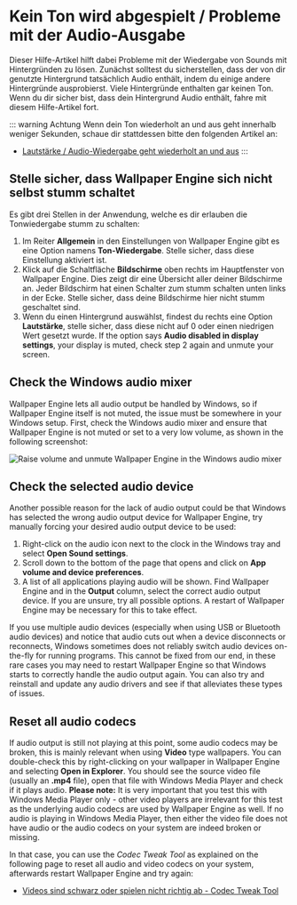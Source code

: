 # Kein Ton wird abgespielt / Probleme mit der Audio-Ausgabe
Dieser Hilfe-Artikel hilft dabei Probleme mit der Wiedergabe von Sounds mit Hintergründen zu lösen. Zunächst solltest du sicherstellen, dass der von dir genutzte Hintergrund tatsächlich Audio enthält, indem du einige andere Hintergründe ausprobierst. Viele Hintergründe enthalten gar keinen Ton. Wenn du dir sicher bist, dass dein Hintergrund Audio enthält, fahre mit diesem Hilfe-Artikel fort.

::: warning
Achtung Wenn dein Ton wiederholt an und aus geht innerhalb weniger Sekunden, schaue dir stattdessen bitte den folgenden Artikel an:

* [Lautstärke / Audio-Wiedergabe geht wiederholt an und aus](/audio/intermittent)
:::

## Stelle sicher, dass Wallpaper Engine sich nicht selbst stumm schaltet
Es gibt drei Stellen in der Anwendung, welche es dir erlauben die Tonwiedergabe stumm zu schalten:

1. Im Reiter **Allgemein** in den Einstellungen von Wallpaper Engine gibt es eine Option namens **Ton-Wiedergabe**. Stelle sicher, dass diese Einstellung aktiviert ist.
2. Klick auf die Schaltfläche **Bildschirme** oben rechts im Hauptfenster von Wallpaper Engine. Dies zeigt dir eine Übersicht aller deiner Bildschirme an. Jeder Bildschirm hat einen Schalter zum stumm schalten unten links in der Ecke. Stelle sicher, dass deine Bildschirme hier nicht stumm geschaltet sind.
3. Wenn du einen Hintergrund auswählst, findest du rechts eine Option **Lautstärke**, stelle sicher, dass diese nicht auf 0 oder einen niedrigen Wert gesetzt wurde. If the option says **Audio disabled in display settings**, your display is muted, check step 2 again and unmute your screen.

## Check the Windows audio mixer
Wallpaper Engine lets all audio output be handled by Windows, so if Wallpaper Engine itself is not muted, the issue must be somewhere in your Windows setup. First, check the Windows audio mixer and ensure that Wallpaper Engine is not muted or set to a very low volume, as shown in the following screenshot:

![Raise volume and unmute Wallpaper Engine in the Windows audio mixer](./audiomixer.png)

## Check the selected audio device
Another possible reason for the lack of audio output could be that Windows has selected the wrong audio output device for Wallpaper Engine, try manually forcing your desired audio output device to be used:

1. Right-click on the audio icon next to the clock in the Windows tray and select **Open Sound settings**.
2. Scroll down to the bottom of the page that opens and click on **App volume and device preferences**.
3. A list of all applications playing audio will be shown. Find Wallpaper Engine and in the **Output** column, select the correct audio output device. If you are unsure, try all possible options. A restart of Wallpaper Engine may be necessary for this to take effect.

If you use multiple audio devices (especially when using USB or Bluetooth audio devices) and notice that audio cuts out when a device disconnects or reconnects, Windows sometimes does not reliably switch audio devices on-the-fly for running programs. This cannot be fixed from our end, in these rare cases you may need to restart Wallpaper Engine so that Windows starts to correctly handle the audio output again. You can also try and reinstall and update any audio drivers and see if that alleviates these types of issues.

## Reset all audio codecs

If audio output is still not playing at this point, some audio codecs may be broken, this is mainly relevant when using **Video** type wallpapers. You can double-check this by right-clicking on your wallpaper in Wallpaper Engine and selecting **Open in Explorer**. You should see the source video file (usually an **.mp4** file), open that file with Windows Media Player and check if it plays audio. **Please note:** It is very important that you test this with Windows Media Player only - other video players are irrelevant for this test as the underlying audio codecs are used by Wallpaper Engine as well. If no audio is playing in Windows Media Player, then either the video file does not have audio or the audio codecs on your system are indeed broken or missing.

In that case, you can use the *Codec Tweak Tool* as explained on the following page to reset all audio and video codecs on your system, afterwards restart Wallpaper Engine and try again:

* [Videos sind schwarz oder spielen nicht richtig ab - Codec Tweak Tool](noshow/notplaying.html#codec-tweak-tool)


